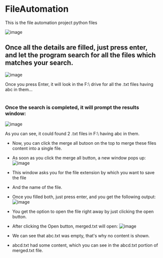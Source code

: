 # FileAutomation
This is the file automation project python files

![image](https://user-images.githubusercontent.com/50429258/160341639-817b0ec1-393a-4118-af62-02009adb561c.png)

## Once all the details are filled, just press enter, and let the program search for all the files which matches your search.

![image](https://user-images.githubusercontent.com/50429258/160341946-5451cfbb-7aec-448a-aa71-84482da0be24.png)

Once you press Enter, it will look in the F:\ drive for all the .txt files having abc in them...<br><br>
### Once the search is completed, it will prompt the results window:
![image](https://user-images.githubusercontent.com/50429258/160342536-c330988f-defa-43f9-97a2-cc07a704eb44.png)

As you can see, it could found 2 .txt files in F:\ having abc in them.

- Now, you can click the merge all butoon on the top to merge these files content into a single file.
- As soon as you click the merge all button, a new window pops up:
![image](https://user-images.githubusercontent.com/50429258/160343252-77b56a69-8e0e-4731-b24f-8fb88c6fa68d.png)
- This window asks you for the file extension by which you want to save the file
- And the name of the file.
- Once you filled both, just press enter, and you get the following output:
![image](https://user-images.githubusercontent.com/50429258/160343538-15fab078-c988-4078-96f8-3313f69d0200.png)

- You get the option to open the file right away by just clicking the open button.
- After clicking the Open button, merged.txt will open:
![image](https://user-images.githubusercontent.com/50429258/160343840-ea59c245-5b27-4db9-933c-820bf4be926a.png)

- We can see that abc.txt was empty, that's why no content is shown.
- abcd.txt had some content, which you can see in the abcd.txt portion of merged.txt file.
